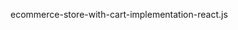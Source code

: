 e c o m m e r c e - s t o r e - w i t h - c a r t - i m p l e m e n t a t i o n - r e a c t . j s 
 
 
